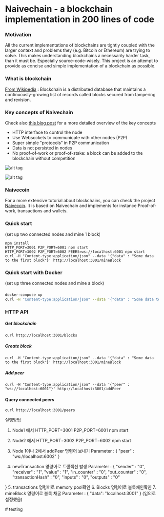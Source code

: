 # Naivechain - a blockchain implementation in 200 lines of code

### Motivation
All the current implementations of blockchains are tightly coupled with the larger context and problems they (e.g. Bitcoin or Ethereum) are trying to solve. This makes understanding blockchains a necessarily harder task, than it must be. Especially source-code-wisely. This project is an attempt to provide as concise and simple implementation of a blockchain as possible.

 
### What is blockchain
[From Wikipedia](https://en.wikipedia.org/wiki/Blockchain_(database)) : Blockchain is a distributed database that maintains a continuously-growing list of records called blocks secured from tampering and revision.

### Key concepts of Naivechain
Check also [this blog post](https://medium.com/@lhartikk/a-blockchain-in-200-lines-of-code-963cc1cc0e54#.dttbm9afr5) for a more detailed overview of the key concepts
* HTTP interface to control the node
* Use Websockets to communicate with other nodes (P2P)
* Super simple "protocols" in P2P communication
* Data is not persisted in nodes
* No proof-of-work or proof-of-stake: a block can be added to the blockchain without competition


![alt tag](naivechain_blockchain.png)

![alt tag](naivechain_components.png)


### Naivecoin
For a more extensive tutorial about blockchains, you can check the project [Naivecoin](https://lhartikk.github.io/). It is based on Naivechain and implements for instance Proof-of-work, transactions and wallets.

### Quick start
(set up two connected nodes and mine 1 block)
```
npm install
HTTP_PORT=3001 P2P_PORT=6001 npm start
HTTP_PORT=3002 P2P_PORT=6002 PEERS=ws://localhost:6001 npm start
curl -H "Content-type:application/json" --data '{"data" : "Some data to the first block"}' http://localhost:3001/mineBlock
```

### Quick start with Docker
(set up three connected nodes and mine a block)
###
```sh
docker-compose up
curl -H "Content-type:application/json" --data '{"data" : "Some data to the first block"}' http://localhost:3001/mineBlock
```

### HTTP API
##### Get blockchain
```
curl http://localhost:3001/blocks
```
##### Create block
```
curl -H "Content-type:application/json" --data '{"data" : "Some data to the first block"}' http://localhost:3001/mineBlock
``` 
##### Add peer
```
curl -H "Content-type:application/json" --data '{"peer" : "ws://localhost:6001"}' http://localhost:3001/addPeer
```
#### Query connected peers
```
curl http://localhost:3001/peers
```

실행방법

1. Node1 에서 HTTP_PORT=3001 P2P_PORT=6001 npm start
2. Node2 에서 HTTP_PORT=3002 P2P_PORT=6002 npm start
3. Node 1이나 2에서 addPeer 명령어 보내기
 Parameter :
{
	"peer" : "ws://localhost:6002"
}

  4. newTransaction 명령어로 트랜잭션 발생
Parameter :
{
	"sender" : "0",
	"receiver" : "1",
	"value" : "1",
	"in_counter" : "0",
	"out_counter" : "0",
	"transactionHash" : "0",
	"inputs" : "0",
	"outputs" : "0"

}
5. transactions 명령어로 memory pool확인
6. Blocks 명령어로 블록체인확인
   7. mineBlock 명령어로 블록 채굴
Parameter :
{
	"data": "localhost:3001"
}
(임의로 설정했음) 


#   t e s t i n g  
 
